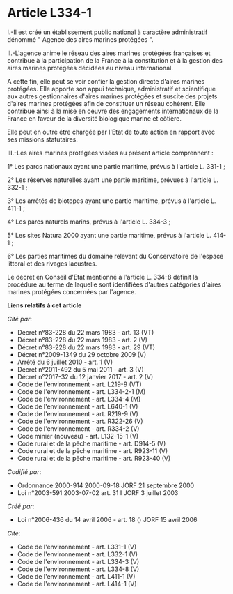 # Article L334-1

I.-Il est créé un établissement public national à caractère administratif dénommé " Agence des aires marines protégées ". 

II.-L'agence anime le réseau des aires marines protégées françaises et contribue à la participation de la France à la
constitution et à la gestion des aires marines protégées décidées au niveau international. 

A cette fin, elle peut se voir confier la gestion directe d'aires marines protégées. Elle apporte son appui technique,
administratif et scientifique aux autres gestionnaires d'aires marines protégées et suscite des projets d'aires marines
protégées afin de constituer un réseau cohérent. Elle contribue ainsi à la mise en oeuvre des engagements internationaux de
la France en faveur de la diversité biologique marine et côtière. 

Elle peut en outre être chargée par l'Etat de toute action en rapport avec ses missions statutaires. 

III.-Les aires marines protégées visées au présent article comprennent : 

1° Les parcs nationaux ayant une partie maritime, prévus à l'article L. 331-1 ; 

2° Les réserves naturelles ayant une partie maritime, prévues à l'article L. 332-1 ; 

3° Les arrêtés de biotopes ayant une partie maritime, prévus à l'article L. 411-1 ; 

4° Les parcs naturels marins, prévus à l'article L. 334-3 ; 

5° Les sites Natura 2000 ayant une partie maritime, prévus à l'article L. 414-1 ; 

6° Les parties maritimes du domaine relevant du Conservatoire de l'espace littoral et des rivages lacustres. 

Le décret en Conseil d'Etat mentionné à l'article L. 334-8 définit la procédure au terme de laquelle sont identifiées
d'autres catégories d'aires marines protégées concernées par l'agence.

**Liens relatifs à cet article**

_Cité par_:

  - Décret n°83-228 du 22 mars 1983 - art. 13 (VT)
  - Décret n°83-228 du 22 mars 1983 - art. 2 (V)
  - Décret n°83-228 du 22 mars 1983 - art. 29 (VT)
  - Décret n°2009-1349 du 29 octobre 2009 (V)
  - Arrêté du 6 juillet 2010 - art. 1 (V)
  - Décret n°2011-492 du 5 mai 2011 - art. 3 (V)
  - Décret n°2017-32 du 12 janvier 2017 - art. 2 (V)
  - Code de l'environnement - art. L219-9 (VT)
  - Code de l'environnement - art. L334-2-1 (M)
  - Code de l'environnement - art. L334-4 (M)
  - Code de l'environnement - art. L640-1 (V)
  - Code de l'environnement - art. R219-9 (V)
  - Code de l'environnement - art. R322-26 (V)
  - Code de l'environnement - art. R334-2 (V)
  - Code minier (nouveau) - art. L132-15-1 (V)
  - Code rural et de la pêche maritime - art. D914-5 (V)
  - Code rural et de la pêche maritime - art. R923-11 (V)
  - Code rural et de la pêche maritime - art. R923-40 (V)

_Codifié par_:

  - Ordonnance 2000-914 2000-09-18 JORF 21 septembre 2000
  - Loi n°2003-591 2003-07-02 art. 31 I JORF 3 juillet 2003

_Créé par_:

  - Loi n°2006-436 du 14 avril 2006 - art. 18 () JORF 15 avril 2006

_Cite_:

  - Code de l'environnement - art. L331-1 (V)
  - Code de l'environnement - art. L332-1 (V)
  - Code de l'environnement - art. L334-3 (V)
  - Code de l'environnement - art. L334-8 (V)
  - Code de l'environnement - art. L411-1 (V)
  - Code de l'environnement - art. L414-1 (V)
